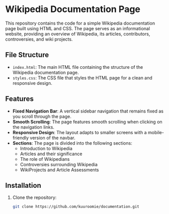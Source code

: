 # Wikipedia Documentation Page

This repository contains the code for a simple Wikipedia documentation page built using HTML and CSS. The page serves as an informational website, providing an overview of Wikipedia, its articles, contributors, controversies, and wiki projects.

## File Structure

- `index.html`: The main HTML file containing the structure of the Wikipedia documentation page.
- `styles.css`: The CSS file that styles the HTML page for a clean and responsive design.

## Features

- **Fixed Navigation Bar**: A vertical sidebar navigation that remains fixed as you scroll through the page.
- **Smooth Scrolling**: The page features smooth scrolling when clicking on the navigation links.
- **Responsive Design**: The layout adapts to smaller screens with a mobile-friendly version of the navbar.
- **Sections**: The page is divided into the following sections:
  - Introduction to Wikipedia
  - Articles and their significance
  - The role of Wikipedians
  - Controversies surrounding Wikipedia
  - WikiProjects and Article Assessments

## Installation

1. Clone the repository:
   ```bash
   git clone https://github.com/kuuroomie/documentation.git
